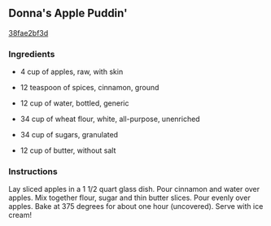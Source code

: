 ## Donna's Apple Puddin'

[38fae2bf3d](http://www.food.com/recipe/donnas-apple-puddin-201197)

### Ingredients

 - 4 cup of apples, raw, with skin

 - 12 teaspoon of spices, cinnamon, ground

 - 12 cup of water, bottled, generic

 - 34 cup of wheat flour, white, all-purpose, unenriched

 - 34 cup of sugars, granulated

 - 12 cup of butter, without salt

### Instructions

Lay sliced apples in a 1 1/2 quart glass dish. Pour cinnamon and water over apples. Mix together flour, sugar and thin butter slices. Pour evenly over apples. Bake at 375 degrees for about one hour (uncovered). Serve with ice cream!